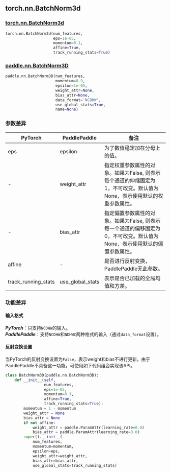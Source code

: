 ## torch.nn.BatchNorm3d
### [torch.nn.BatchNorm3d](https://pytorch.org/docs/stable/generated/torch.nn.BatchNorm3d.html?highlight=torch%20nn%20batchnorm3d#torch.nn.BatchNorm3d)
```python
torch.nn.BatchNorm3d(num_features,
                     eps=1e-05,
                     momentum=0.1,
                     affine=True,
                     track_running_stats=True)
```
### [paddle.nn.BatchNorm3D](https://www.paddlepaddle.org.cn/documentation/docs/zh/api/paddle/nn/BatchNorm3D_cn.html#batchnorm3d)
```python
paddle.nn.BatchNorm3D(num_features,
                      momentum=0.9,
                      epsilon=1e-05,
                      weight_attr=None,
                      bias_attr=None,
                      data_format='NCDHW',
                      use_global_stats=True,
                      name=None)
```
### 参数差异
| PyTorch       | PaddlePaddle | 备注                                                   |
| ------------- | ------------ | ------------------------------------------------------ |
| eps          | epsilon        | 为了数值稳定加在分母上的值。                                     |
| -           | weight_attr            | 指定权重参数属性的对象。如果为False, 则表示每个通道的伸缩固定为1，不可改变。默认值为None，表示使用默认的权重参数属性。 |
| -           | bias_attr            | 指定偏置参数属性的对象。如果为False, 则表示每一个通道的偏移固定为0，不可改变。默认值为None，表示使用默认的偏置参数属性。 |
| affine  | -   | 是否进行反射变换，PaddlePaddle无此参数。         |
| track_running_stats  | use_global_stats   | 表示是否已加载的全局均值和方差。                   |

### 功能差异

#### 输入格式
***PyTorch***：只支持`NCDHW`的输入。  
***PaddlePaddle***：支持`NCDHW`和`NDHWC`两种格式的输入（通过`data_format`设置）。

#### 反射变换设置
当PyTorch的反射变换设置为`False`，表示weight和bias不进行更新，由于PaddlePaddle不具备这一功能，可使用如下代码组合实现该API。
```python
class BatchNorm3D(paddle.nn.BatchNorm3D):
    def __init__(self,
                 num_features,
                 eps=1e-05,
                 momentum=0.1,
                 affine=True,
                 track_running_stats=True):
        momentum = 1 - momentum
        weight_attr = None
        bias_attr = None
        if not affine:
            weight_attr = paddle.ParamAttr(learning_rate=0.0)
            bias_attr = paddle.ParamAttr(learning_rate=0.0)
        super().__init__(
            num_features,
            momentum=momentum,
            epsilon=eps,
            weight_attr=weight_attr,
            bias_attr=bias_attr,
            use_global_stats=track_running_stats)
```
